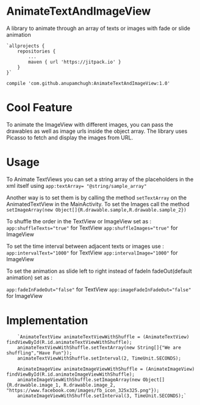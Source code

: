 # AnimateTextAndImageView
A library to animate through an array of texts or images with fade or slide animation


	`allprojects {
		repositories {
			...
			maven { url 'https://jitpack.io' }
		}
	}`

`compile 'com.github.anupamchugh:AnimateTextAndImageView:1.0'`

# Cool Feature
To animate the ImageView with different images, you can pass the drawables as well as image urls inside the object array. The library uses Picasso to fetch and display the images from URL.

# Usage

To Animate TextViews you can set a string array of the placeholders in the xml itself using 
`app:textArray= "@string/sample_array"`

Another way is to set them is by calling the method `setTextArray` on the AnimatedTextView in the MainActivity.
To set the Images call the method `setImageArray(new Object[]{R.drawable.sample,R.drawable.sample_2})`

To shuffle the order in the TextView or ImageView set as :
`app:shuffleTexts="true"` for TextView 
`app:shuffleImages="true"` for ImageView

To set the time interval between adjacent texts or images use :
`app:intervalText="1000"` for TextView
`app:intervalImage="1000"` for ImageView

To set the animation as slide left to right instead of fadeIn fadeOut(default animation) set as :

`app:fadeInFadeOut="false"` for TextView
`app:imageFadeInFadeOut="false"` for ImageView

# Implementation 



        `AnimateTextView animateTextViewWithShuffle = (AnimateTextView) findViewById(R.id.animateTextViewWithShuffle);
        animateTextViewWithShuffle.setTextArray(new String[]{"We are shuffling","Have Fun"});
        animateTextViewWithShuffle.setInterval(2, TimeUnit.SECONDS);

        AnimateImageView animateImageViewWithShuffle = (AnimateImageView) findViewById(R.id.animateImageViewWithShuffle);
        animateImageViewWithShuffle.setImageArray(new Object[]{R.drawable.image_1, R.drawable.image_2, "https://www.facebook.com/images/fb_icon_325x325.png"});
        animateImageViewWithShuffle.setInterval(3, TimeUnit.SECONDS);`

